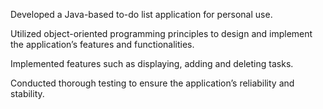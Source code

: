 Developed a Java-based to-do list application for personal use.

Utilized object-oriented programming principles to design and implement the application’s features and functionalities.

Implemented features such as displaying, adding and deleting tasks.

Conducted thorough testing to ensure the application’s reliability and stability.
